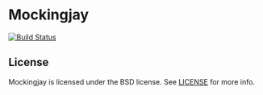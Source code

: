 # Mockingjay

[![Build Status](http://img.shields.io/travis/kylef/Mockingjay.swift/master.svg?style=flat)](https://travis-ci.org/kylef/Mockingjay.swift)

## License

Mockingjay is licensed under the BSD license. See [LICENSE](LICENSE) for more
info.

